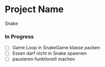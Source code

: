 # Project Name
Snake

### In Progress
- [ ] Game Loop in SnakeGame klasse packen
- [ ] Essen darf nicht in Snake spawnen
- [ ] pausieren funktionell machen